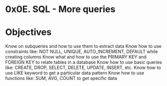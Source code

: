 # 0x0E. SQL - More queries

# Objectives 
 Know on subqueries and how to use them to extract data
 Know how to use constraints like: NOT NULL, UNIQUE, AUTO_INCREMENT, DEFAULT while creating columns
 Know what and how to use the PRIMARY KEY and FOREIGN KEY to relate tables in a database
 Know how to use basic queries like: CREATE, DROP, SELECT, DELETE, UPDATE, INSERT, etc.
 Know how to use LIKE keyword to get a particular data pattern
 Know how to use functions like: SUM, AVG, COUNT to get specific data 
